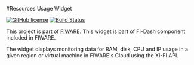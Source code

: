 #Resources Usage Widget

[![GitHub license](https://img.shields.io/badge/license-AGPLv3-blue.svg)](https://raw.githubusercontent.com/fidash/widget-hostsusage/master/LICENSE.txt)
[![Build Status](https://build.conwet.fi.upm.es/jenkins/view/FI-Dash/job/Widget%20Resources%20Usage/badge/icon)](https://build.conwet.fi.upm.es/jenkins/view/FI-Dash/job/Widget%20Resources%20Usage/)

This project is part of [FIWARE](https://www.fiware.org/). This widget is part of FI-Dash component included in FIWARE.

The widget displays monitoring data for RAM, disk, CPU and IP usage in a given region or virtual machine in FIWARE's Cloud using the XI-FI API.
